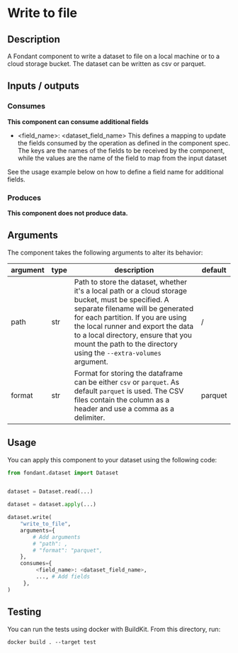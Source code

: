 # Write to file

<a id="write_to_file#description"></a>
## Description
A Fondant component to write a dataset to file on a local machine or to a cloud storage bucket. The dataset can be written as csv or parquet.

<a id="write_to_file#inputs_outputs"></a>
## Inputs / outputs 

<a id="write_to_file#consumes"></a>
### Consumes 

**This component can consume additional fields**
- <field_name>: <dataset_field_name>
This defines a mapping to update the fields consumed by the operation as defined in the component spec.
The keys are the names of the fields to be received by the component, while the values are 
the name of the field to map from the input dataset

See the usage example below on how to define a field name for additional fields.




<a id="write_to_file#produces"></a>  
### Produces 


**This component does not produce data.**

<a id="write_to_file#arguments"></a>
## Arguments

The component takes the following arguments to alter its behavior:

| argument | type | description | default |
| -------- | ---- | ----------- | ------- |
| path | str | Path to store the dataset, whether it's a local path or a cloud storage bucket,  must be specified. A separate filename will be generated for each partition. If you are using the local runner and export the data to a local directory,  ensure that you mount the path to the directory using the `--extra-volumes` argument. | / |
| format | str | Format for storing the dataframe can be either `csv` or `parquet`. As default  `parquet` is used. The CSV files contain the column as a header and use a comma as a delimiter. | parquet |

<a id="write_to_file#usage"></a>
## Usage 

You can apply this component to your dataset using the following code:

```python
from fondant.dataset import Dataset


dataset = Dataset.read(...)

dataset = dataset.apply(...)

dataset.write(
    "write_to_file",
    arguments={
        # Add arguments
        # "path": ,
        # "format": "parquet",
    },
    consumes={
         <field_name>: <dataset_field_name>,
         ..., # Add fields
     },
)
```

<a id="write_to_file#testing"></a>
## Testing

You can run the tests using docker with BuildKit. From this directory, run:
```
docker build . --target test
```
